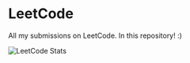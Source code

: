 # LeetCode

All my submissions on LeetCode. In this repository! :)

![LeetCode Stats](https://leetcard.jacoblin.cool/win_leets?theme=dark&font=Changa&ext=heatmap)
